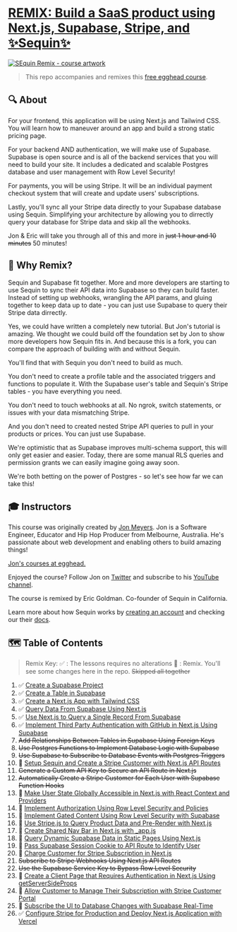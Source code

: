 # [REMIX: Build a SaaS product using Next.js, Supabase, Stripe, and ✨Sequin✨](https://egghead.io/courses/build-a-saas-product-with-next-js-supabase-and-stripe-61f2bc20)

<a href="https://www.youtube.com/watch?v=J-UStg7te6M">
  <img
    src="https://i.imgur.com/nTINNTf.png"
    alt="SEquin Remix - course artwork"
  />
</a>

> This repo accompanies and remixes this [free egghead course](https://egghead.io/courses/build-a-saas-product-with-next-js-supabase-and-stripe-61f2bc20).

## 🔍 About

For your frontend, this application will be using Next.js and Tailwind CSS. You will learn how to maneuver around an app and build a strong static pricing page.

For your backend AND authentication, we will make use of Supabase. Supabase is open source and is all of the backend services that you will need to build your site. It includes a dedicated and scalable Postgres database and user management with Row Level Security!

For payments, you will be using Stripe. It will be an individual payment checkout system that will create and update users' subscriptions.

Lastly, you'll sync all your Stripe data directly to your Supabase database using Sequin. Simplifying your architecture by allowing you to dirrectly query your database for Stripe data and skip all the webhooks.

Jon & Eric will take you through all of this and more in ~~just 1 hour and 10 minutes~~ 50 minutes!

## 🔁 Why Remix?

Sequin and Supabase fit together. More and more developers are starting to use Sequin to sync their API data into Supabase so they can build faster. Instead of setting up webhooks, wrangling the API params, and gluing together to keep data up to date - you can just use Supabase to query their Stripe data dirrectly.

Yes, we could have written a completely new tutorial. But Jon's tutorial is amazing. We thought we could build off the foundation set by Jon to show more developers how Sequin fits in. And because this is a fork, you can compare the approach of building with and without Sequin.

You'll find that with Sequin you don't need to build as much.

You don't need to create a profile table and the associated triggers and functions to populate it. With the Supabase user's table and Sequin's Stripe tables - you have everything you need.

You don't need to touch webhooks at all. No ngrok, switch statements, or issues with your data mismatching Stripe.

And you don't need to created nested Stripe API queries to pull in your products or prices. You can just use Supabase.

We're optimistic that as Supabase improves multi-schema support, this will only get easier and easier. Today, there are some manual RLS queries and permission grants we can easily imagine going away soon.

We're both betting on the power of Postgres - so let's see how far we can take this!

## 🎓 Instructors

This course was originally created by [Jon Meyers](https://jonmeyers.io). Jon is a Software Engineer, Educator and Hip Hop Producer from Melbourne, Australia. He's passionate about web development and enabling others to build amazing things!

[Jon's courses at egghead.](https://egghead.io/q/resources-by-jon-meyers)

Enjoyed the course? Follow Jon on [Twitter](https://twitter.com/jonmeyers_io) and subscribe to his [YouTube channel](https://youtube.com/c/JonMeyers).

The course is remixed by Eric Goldman. Co-founder of Sequin in California.

Learn more about how Sequin works by [creating an account](https://app.sequin.io/signup) and checking our their [docs](https://docs.sequin.io/welcome).

## 🗺 Table of Contents

> Remix Key:
>   ✅ : The lessons requires no alterations
>   🔁 : Remix. You'll see some changes here in the repo.
>   ~~Skipped all together~~

1. ✅ [Create a Supabase Project](/01-create-a-supabase-project)
2. ✅ [Create a Table in Supabase](/02-create-a-table-in-supabase)
3. ✅ [Create a Next.js App with Tailwind CSS](/03-create-a-next-js-app-with-tailwind-css)
4. ✅ [Query Data From Supabase Using Next.js](/04-query-data-from-supabase-using-next-js)
5. ✅ [Use Next.js to Query a Single Record From Supabase](/05-use-next-js-to-query-a-single-record-from-supabase)
6. ✅  [Implement Third Party Authentication with GitHub in Next.js Using Supabase](/06-implement-third-party-authentication-with-github-in-next-js-using-supabase)
7. ~~Add Relationships Between Tables in Supabase Using Foreign Keys~~
8. ~~Use Postgres Functions to Implement Database Logic with Supabase~~
9. ~~Use Supabase to Subscribe to Database Events with Postgres Triggers~~
10. 🔁 [Setup Sequin and Create a Stripe Customer with Next.js API Routes](/10-setup-sequin-and-create-a-stripe-customer-with-next-js-api-routes)
11. ~~Generate a Custom API Key to Secure an API Route in Next.js~~
12. ~~Automatically Create a Stripe Customer for Each User with Supabase Function Hooks~~
13. 🔁 [Make User State Globally Accessible in Next.js with React Context and Providers](/13-make-user-state-globally-accessible-in-next-js-with-react-context-and-providers)
14. 🔁 [Implement Authorization Using Row Level Security and Policies](/14-implement-authorization-using-row-level-security-and-policies)
15. 🔁 [Implement Gated Content Using Row Level Security with Supabase](/15-implement-gated-content-using-row-level-security-with-supabase)
16. 🔁 [Use Stripe.js to Query Product Data and Pre-Render with Next.js](/16-use-stripe-js-to-query-product-data-and-pre-render-with-next-js)
17. 🔁 [Create Shared Nav Bar in Next.js with \_app.js](/17-create-shared-nav-bar-in-next-js-with-_app-js)
18. 🔁 [Query Dynamic Supabase Data in Static Pages Using Next.js](/18-query-dynamic-supabase-data-in-static-pages-using-next-js)
19. 🔁 [Pass Supabase Session Cookie to API Route to Identify User](/19-pass-supabase-session-cookie-to-api-route-to-identify-user)
20. 🔁 [Charge Customer for Stripe Subscription in Next.js](/20-charge-customer-for-stripe-subscription-in-next-js)
21. ~~Subscribe to Stripe Webhooks Using Next.js API Routes~~
22. ~~Use the Supabase Service Key to Bypass Row Level Security~~
23. 🔁 [Create a Client Page that Requires Authentication in Next.js Using getServerSideProps](/23-create-a-client-page-that-requires-authentication-in-next-js-using-getserversideprops)
24. 🔁 [Allow Customer to Manage Their Subscription with Stripe Customer Portal](/24-allow-customer-to-manage-their-subscription-with-stripe-customer-portal)
25. 🔁 [Subscribe the UI to Database Changes with Supabase Real-Time](/25-subscribe-the-ui-to-database-changes-with-supabase-real-time)
26. ✅ [Configure Stripe for Production and Deploy Next.js Application with Vercel](/26-configure-stripe-for-production-and-deploy-next-js-application-with-vercel)
